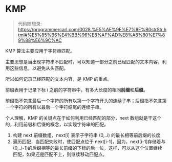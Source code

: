 # KMP

> 代码随想录: <https://programmercarl.com/0028.%E5%AE%9E%E7%8E%B0strStr.html#%E5%85%B6%E4%BB%96%E8%AF%AD%E8%A8%80%E7%89%88%E6%9C%AC>

KMP 算法主要应用于字符串匹配。

主要思想是当出现字符串不匹配时，可以知道一部分之前已经匹配的文本内容，利用这些信息，以避免从头匹配。

所以如何记录已经匹配的文本内容，是 KMP 的重点。

前缀表用于记录下标 i 之前的字符串中，有多大长度的相同**前缀**和**后缀**。

前缀指不包含最后一个字符的所有以第一个字符开头的连续子串；后缀指不包含第一个字符的所有以最后一个字符结尾的连续子串。

个人理解，KMP 的关键点在于如何利用已经匹配的部分，next 数组就是干这个的，利用前缀和后缀的概念，以实现字符串的匹配。

1. 构建 next 前缀数组，next[i] 表示子字符串 (0,..i) 的最长相等前后缀的长度
2. 遍历匹配，当匹配失败时，使匹配点位于 next[i-1]，因为，next[i-1]存储着与(0,..i-1)的后缀相等的最长前缀的下标的后一位，这样，可以从这个位置继续匹配，如果还是匹配不上，则继续移动匹配点。
